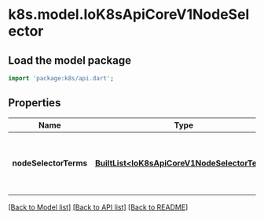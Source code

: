 # k8s.model.IoK8sApiCoreV1NodeSelector

## Load the model package
```dart
import 'package:k8s/api.dart';
```

## Properties
Name | Type | Description | Notes
------------ | ------------- | ------------- | -------------
**nodeSelectorTerms** | [**BuiltList&lt;IoK8sApiCoreV1NodeSelectorTerm&gt;**](IoK8sApiCoreV1NodeSelectorTerm.md) | Required. A list of node selector terms. The terms are ORed. | 

[[Back to Model list]](../README.md#documentation-for-models) [[Back to API list]](../README.md#documentation-for-api-endpoints) [[Back to README]](../README.md)


